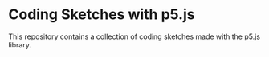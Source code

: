 # Coding Sketches with p5.js

This repository contains a collection of coding sketches made with the [p5.js](https://p5js.org/) library.